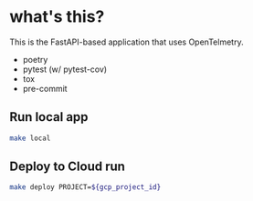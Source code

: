 # what's this?
This is the FastAPI-based application that uses OpenTelmetry.

- poetry
- pytest (w/ pytest-cov)
- tox
- pre-commit

## Run local app
```bash
make local
```

## Deploy to Cloud run
```bash
make deploy PROJECT=${gcp_project_id}
```